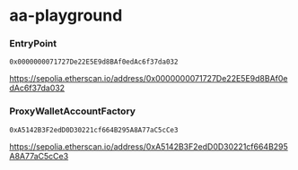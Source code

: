 # aa-playground

### EntryPoint

`0x0000000071727De22E5E9d8BAf0edAc6f37da032`

https://sepolia.etherscan.io/address/0x0000000071727De22E5E9d8BAf0edAc6f37da032

### ProxyWalletAccountFactory

`0xA5142B3F2edD0D30221cf664B295A8A77aC5cCe3`

https://sepolia.etherscan.io/address/0xA5142B3F2edD0D30221cf664B295A8A77aC5cCe3
